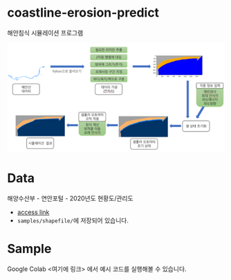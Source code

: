 # coastline-erosion-predict
해안침식 시뮬레이션 프로그램

![flowchart](./flowchart.png)

# Data
해양수산부 - 연안포털 - 2020년도 현황도/관리도
- [access link](https://coast.mof.go.kr/coastKnowledge/coastDatumView.do?dt3=&seq=7669&data_type=3&page=1)
- `samples/shapefile/`에 저장되어 있습니다.


# Sample
Google Colab <여기에 링크> 에서 예시 코드를 실행해볼 수 있습니다.

